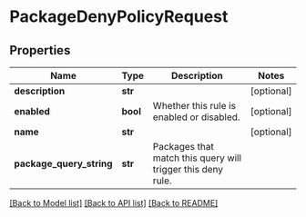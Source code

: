 # PackageDenyPolicyRequest

## Properties
Name | Type | Description | Notes
------------ | ------------- | ------------- | -------------
**description** | **str** |  | [optional] 
**enabled** | **bool** | Whether this rule is enabled or disabled. | [optional] 
**name** | **str** |  | [optional] 
**package_query_string** | **str** | Packages that match this query will trigger this deny rule. | 

[[Back to Model list]](../README.md#documentation-for-models) [[Back to API list]](../README.md#documentation-for-api-endpoints) [[Back to README]](../README.md)


